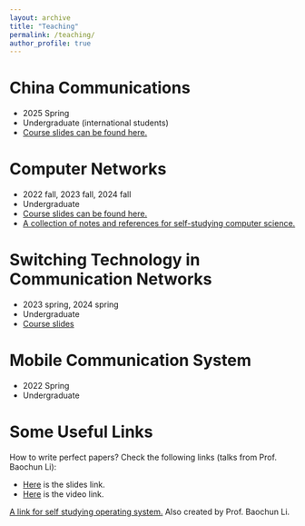 ```yaml
---
layout: archive
title: "Teaching"
permalink: /teaching/
author_profile: true
---
```



China Communications
======
* 2025 Spring
* Undergraduate (international students)
* [Course slides can be found here.](download.md)



Computer Networks
======
* 2022 fall, 2023 fall, 2024 fall
* Undergraduate
* [Course slides can be found here.](download.md)
* [A collection of notes and references for self-studying computer science.](https://notes.eddyerburgh.me)

Switching Technology in Communication Networks
======
* 2023 spring, 2024 spring
* Undergraduate
* [Course slides](download.md)

Mobile Communication System
======
* 2022 Spring
* Undergraduate

Some Useful Links
======
How to write perfect papers? Check the following links (talks from Prof. Baochun Li):
* [Here](https://iqua.ece.toronto.edu/papers/writing-perfect-papers-2021.pdf) is the slides link.
* [Here](https://www.youtube.com/watch?v=FxGo5hn8dTw) is the video link.

[A link for self studying operating system.](https://oscourse.org) Also created by Prof. Baochun Li.

